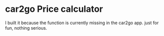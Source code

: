 # car2go Price calculator

I built it because the function is currently missing in the car2go app. 
just for fun, nothing serious.
